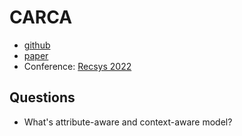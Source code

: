 # CARCA
- [github](https://github.com/ahmedrashed-ml/CARCA)
- [paper](https://arxiv.org/abs/2204.06519)
- Conference: [Recsys 2022](https://recsys.acm.org/recsys22/accepted-contributions/)

## Questions
- What's attribute-aware and context-aware model?